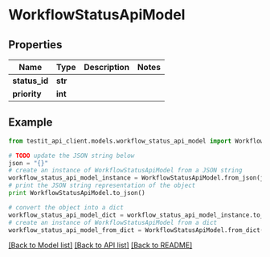 # WorkflowStatusApiModel


## Properties
Name | Type | Description | Notes
------------ | ------------- | ------------- | -------------
**status_id** | **str** |  | 
**priority** | **int** |  | 

## Example

```python
from testit_api_client.models.workflow_status_api_model import WorkflowStatusApiModel

# TODO update the JSON string below
json = "{}"
# create an instance of WorkflowStatusApiModel from a JSON string
workflow_status_api_model_instance = WorkflowStatusApiModel.from_json(json)
# print the JSON string representation of the object
print WorkflowStatusApiModel.to_json()

# convert the object into a dict
workflow_status_api_model_dict = workflow_status_api_model_instance.to_dict()
# create an instance of WorkflowStatusApiModel from a dict
workflow_status_api_model_from_dict = WorkflowStatusApiModel.from_dict(workflow_status_api_model_dict)
```
[[Back to Model list]](../README.md#documentation-for-models) [[Back to API list]](../README.md#documentation-for-api-endpoints) [[Back to README]](../README.md)


